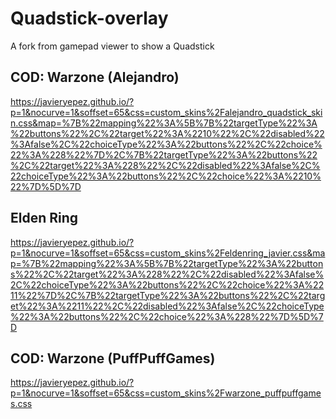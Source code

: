 # Quadstick-overlay

A fork from gamepad viewer to show a Quadstick

## COD: Warzone (Alejandro)

https://javieryepez.github.io/?p=1&nocurve=1&soffset=65&css=custom_skins%2Falejandro_quadstick_skin.css&map=%7B%22mapping%22%3A%5B%7B%22targetType%22%3A%22buttons%22%2C%22target%22%3A%2210%22%2C%22disabled%22%3Afalse%2C%22choiceType%22%3A%22buttons%22%2C%22choice%22%3A%228%22%7D%2C%7B%22targetType%22%3A%22buttons%22%2C%22target%22%3A%228%22%2C%22disabled%22%3Afalse%2C%22choiceType%22%3A%22buttons%22%2C%22choice%22%3A%2210%22%7D%5D%7D

## Elden Ring

https://javieryepez.github.io/?p=1&nocurve=1&soffset=65&css=custom_skins%2Feldenring_javier.css&map=%7B%22mapping%22%3A%5B%7B%22targetType%22%3A%22buttons%22%2C%22target%22%3A%228%22%2C%22disabled%22%3Afalse%2C%22choiceType%22%3A%22buttons%22%2C%22choice%22%3A%2211%22%7D%2C%7B%22targetType%22%3A%22buttons%22%2C%22target%22%3A%2211%22%2C%22disabled%22%3Afalse%2C%22choiceType%22%3A%22buttons%22%2C%22choice%22%3A%228%22%7D%5D%7D

## COD: Warzone (PuffPuffGames)

https://javieryepez.github.io/?p=1&nocurve=1&soffset=65&css=custom_skins%2Fwarzone_puffpuffgames.css